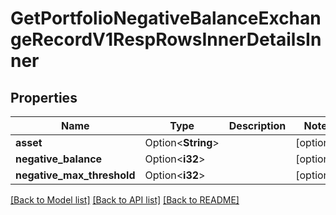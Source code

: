 # GetPortfolioNegativeBalanceExchangeRecordV1RespRowsInnerDetailsInner

## Properties

Name | Type | Description | Notes
------------ | ------------- | ------------- | -------------
**asset** | Option<**String**> |  | [optional]
**negative_balance** | Option<**i32**> |  | [optional]
**negative_max_threshold** | Option<**i32**> |  | [optional]

[[Back to Model list]](../README.md#documentation-for-models) [[Back to API list]](../README.md#documentation-for-api-endpoints) [[Back to README]](../README.md)


